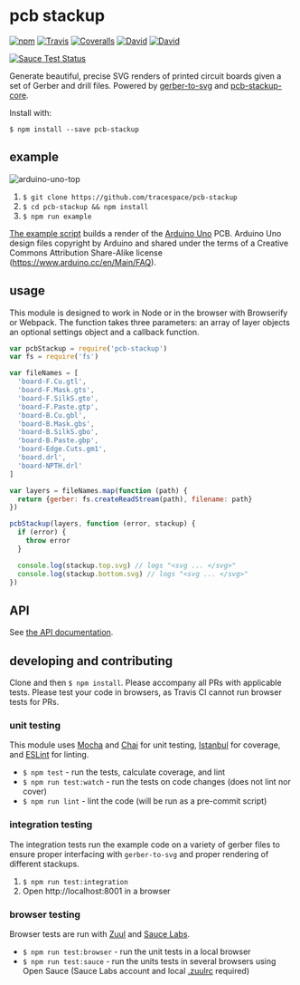 # pcb stackup

[![npm](https://img.shields.io/npm/v/pcb-stackup.svg?style=flat-square)](https://www.npmjs.com/package/pcb-stackup)
[![Travis](https://img.shields.io/travis/tracespace/pcb-stackup.svg?style=flat-square)](https://travis-ci.org/tracespace/pcb-stackup)
[![Coveralls](https://img.shields.io/coveralls/tracespace/pcb-stackup.svg?style=flat-square)](https://coveralls.io/github/tracespace/pcb-stackup)
[![David](https://img.shields.io/david/tracespace/pcb-stackup.svg?style=flat-square)](https://david-dm.org/tracespace/pcb-stackup)
[![David](https://img.shields.io/david/dev/tracespace/pcb-stackup.svg?style=flat-square)](https://david-dm.org/tracespace/pcb-stackup#info=devDependencies)

[![Sauce Test Status](https://saucelabs.com/browser-matrix/pcb-stackup.svg)](https://saucelabs.com/u/pcb-stackup)

Generate beautiful, precise SVG renders of printed circuit boards given a set
of Gerber and drill files. Powered by
[gerber-to-svg](https://github.com/mcous/gerber-to-svg) and
[pcb-stackup-core](https://github.com/tracespace/pcb-stackup-core).

Install with:

```
$ npm install --save pcb-stackup
```

## example

![arduino-uno-top](https://cloud.githubusercontent.com/assets/2963448/16046141/5bfba2d2-3219-11e6-8131-92c769218d62.png)

1. `$ git clone https://github.com/tracespace/pcb-stackup`
2. `$ cd pcb-stackup && npm install`
3. `$ npm run example`

[The example script](./example/arduino.js) builds a render of the [Arduino
Uno](https://www.arduino.cc/en/Main/ArduinoBoardUno) PCB. Arduino Uno design
files copyright by Arduino and shared under the terms of a Creative Commons
Attribution Share-Alike license (https://www.arduino.cc/en/Main/FAQ).

## usage

This module is designed to work in Node or in the browser with Browserify or
Webpack. The  function takes three parameters: an array of layer objects an
optional settings object and a callback function.


``` javascript
var pcbStackup = require('pcb-stackup')
var fs = require('fs')

var fileNames = [
  'board-F.Cu.gtl',
  'board-F.Mask.gts',
  'board-F.SilkS.gto',
  'board-F.Paste.gtp',
  'board-B.Cu.gbl',
  'board-B.Mask.gbs',
  'board-B.SilkS.gbo',
  'board-B.Paste.gbp',
  'board-Edge.Cuts.gm1',
  'board.drl',
  'board-NPTH.drl'
]

var layers = fileNames.map(function (path) {
  return {gerber: fs.createReadStream(path), filename: path}
})

pcbStackup(layers, function (error, stackup) {
  if (error) {
    throw error
  }

  console.log(stackup.top.svg) // logs "<svg ... </svg>"
  console.log(stackup.bottom.svg) // logs "<svg ... </svg>"
})
```

## API
See [the API documentation](./API.md).


## developing and contributing

Clone and then `$ npm install`. Please accompany all PRs with applicable tests.
Please test your code in browsers, as Travis CI cannot run browser tests for
PRs.

### unit testing

This module uses [Mocha](http://mochajs.org/) and [Chai](http://chaijs.com/)
for unit testing, [Istanbul](https://github.com/gotwarlost/istanbul) for
coverage, and [ESLint](http://eslint.org/) for linting.

* `$ npm test` - run the tests, calculate coverage, and lint
* `$ npm run test:watch` - run the tests on code changes (does not lint nor cover)
* `$ npm run lint` - lint the code (will be run as a pre-commit script)

### integration testing

The integration tests run the example code on a variety of gerber files to
ensure proper interfacing with `gerber-to-svg` and proper rendering of
different stackups.

1. `$ npm run test:integration`
2. Open http://localhost:8001 in a browser

### browser testing

Browser tests are run with [Zuul](https://github.com/defunctzombie/zuul) and [Sauce Labs](https://saucelabs.com/opensauce/).

* `$ npm run test:browser` - run the unit tests in a local browser
* `$ npm run test:sauce` - run the units tests in several browsers using Open Sauce (Sauce Labs account and local
[.zuulrc](https://github.com/defunctzombie/zuul/wiki/Zuulrc) required)
